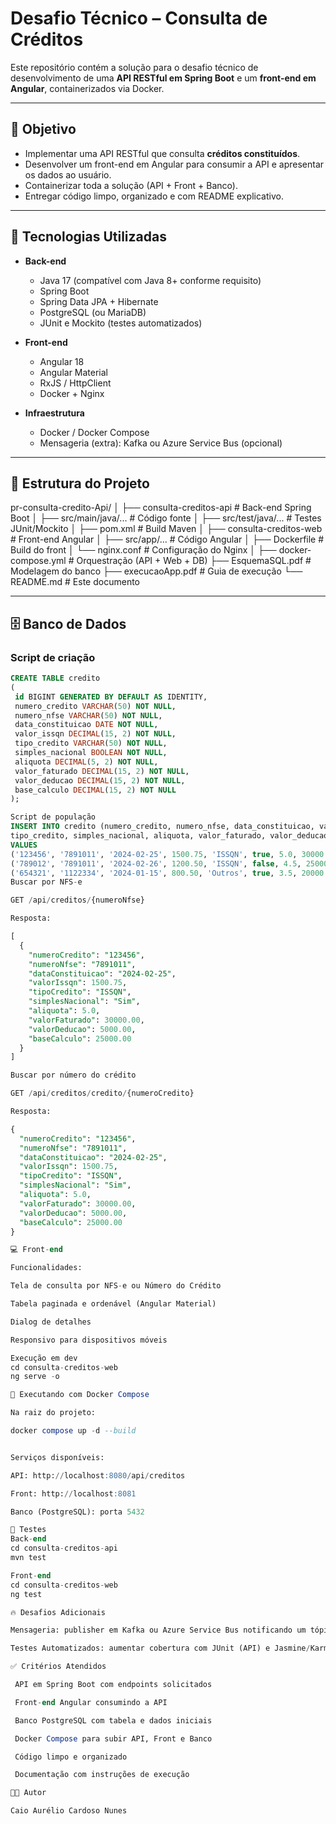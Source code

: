 # Desafio Técnico – Consulta de Créditos

Este repositório contém a solução para o desafio técnico de desenvolvimento de uma **API RESTful em Spring Boot** e um **front-end em Angular**, containerizados via Docker.

---

## 📌 Objetivo

- Implementar uma API RESTful que consulta **créditos constituídos**.
- Desenvolver um front-end em Angular para consumir a API e apresentar os dados ao usuário.
- Containerizar toda a solução (API + Front + Banco).
- Entregar código limpo, organizado e com README explicativo.

---

## 🚀 Tecnologias Utilizadas

- **Back-end**
  - Java 17 (compatível com Java 8+ conforme requisito)
  - Spring Boot
  - Spring Data JPA + Hibernate
  - PostgreSQL (ou MariaDB)
  - JUnit e Mockito (testes automatizados)

- **Front-end**
  - Angular 18
  - Angular Material
  - RxJS / HttpClient
  - Docker + Nginx

- **Infraestrutura**
  - Docker / Docker Compose
  - Mensageria (extra): Kafka ou Azure Service Bus (opcional)

---

## 📂 Estrutura do Projeto

pr-consulta-credito-Api/
│
├── consulta-creditos-api # Back-end Spring Boot
│ ├── src/main/java/... # Código fonte
│ ├── src/test/java/... # Testes JUnit/Mockito
│ ├── pom.xml # Build Maven
│
├── consulta-creditos-web # Front-end Angular
│ ├── src/app/... # Código Angular
│ ├── Dockerfile # Build do front
│ └── nginx.conf # Configuração do Nginx
│
├── docker-compose.yml # Orquestração (API + Web + DB)
├── EsquemaSQL.pdf # Modelagem do banco
├── execucaoApp.pdf # Guia de execução
└── README.md # Este documento


---

## 🗄️ Banco de Dados

### Script de criação
```sql
CREATE TABLE credito
(
 id BIGINT GENERATED BY DEFAULT AS IDENTITY,
 numero_credito VARCHAR(50) NOT NULL,
 numero_nfse VARCHAR(50) NOT NULL,
 data_constituicao DATE NOT NULL,
 valor_issqn DECIMAL(15, 2) NOT NULL,
 tipo_credito VARCHAR(50) NOT NULL,
 simples_nacional BOOLEAN NOT NULL,
 aliquota DECIMAL(5, 2) NOT NULL,
 valor_faturado DECIMAL(15, 2) NOT NULL,
 valor_deducao DECIMAL(15, 2) NOT NULL,
 base_calculo DECIMAL(15, 2) NOT NULL
);

Script de população
INSERT INTO credito (numero_credito, numero_nfse, data_constituicao, valor_issqn,
tipo_credito, simples_nacional, aliquota, valor_faturado, valor_deducao, base_calculo)
VALUES
('123456', '7891011', '2024-02-25', 1500.75, 'ISSQN', true, 5.0, 30000.00, 5000.00, 25000.00),
('789012', '7891011', '2024-02-26', 1200.50, 'ISSQN', false, 4.5, 25000.00, 4000.00, 21000.00),
('654321', '1122334', '2024-01-15', 800.50, 'Outros', true, 3.5, 20000.00, 3000.00, 17000.00);Endpoints da API
Buscar por NFS-e

GET /api/creditos/{numeroNfse}

Resposta:

[
  {
    "numeroCredito": "123456",
    "numeroNfse": "7891011",
    "dataConstituicao": "2024-02-25",
    "valorIssqn": 1500.75,
    "tipoCredito": "ISSQN",
    "simplesNacional": "Sim",
    "aliquota": 5.0,
    "valorFaturado": 30000.00,
    "valorDeducao": 5000.00,
    "baseCalculo": 25000.00
  }
]

Buscar por número do crédito

GET /api/creditos/credito/{numeroCredito}

Resposta:

{
  "numeroCredito": "123456",
  "numeroNfse": "7891011",
  "dataConstituicao": "2024-02-25",
  "valorIssqn": 1500.75,
  "tipoCredito": "ISSQN",
  "simplesNacional": "Sim",
  "aliquota": 5.0,
  "valorFaturado": 30000.00,
  "valorDeducao": 5000.00,
  "baseCalculo": 25000.00
}

💻 Front-end

Funcionalidades:

Tela de consulta por NFS-e ou Número do Crédito

Tabela paginada e ordenável (Angular Material)

Dialog de detalhes

Responsivo para dispositivos móveis

Execução em dev
cd consulta-creditos-web
ng serve -o

🐳 Executando com Docker Compose

Na raiz do projeto:

docker compose up -d --build


Serviços disponíveis:

API: http://localhost:8080/api/creditos

Front: http://localhost:8081

Banco (PostgreSQL): porta 5432

🧪 Testes
Back-end
cd consulta-creditos-api
mvn test

Front-end
cd consulta-creditos-web
ng test

🔥 Desafios Adicionais

Mensageria: publisher em Kafka ou Azure Service Bus notificando um tópico sempre que uma consulta for realizada.

Testes Automatizados: aumentar cobertura com JUnit (API) e Jasmine/Karma (front).

✅ Critérios Atendidos

 API em Spring Boot com endpoints solicitados

 Front-end Angular consumindo a API

 Banco PostgreSQL com tabela e dados iniciais

 Docker Compose para subir API, Front e Banco

 Código limpo e organizado

 Documentação com instruções de execução

👨‍💻 Autor

Caio Aurélio Cardoso Nunes